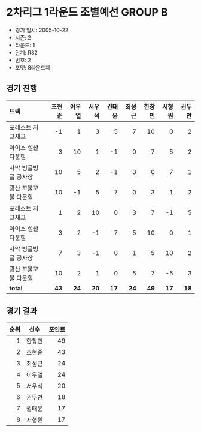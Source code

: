 # 2차리그 1라운드 조별예선 GROUP B

- 경기 일시: 2005-10-22
- 시즌: 2
- 라운드: 1
- 단계: R32
- 번호: 2
- 포맷: 8라운드제





## 경기 진행

| 트랙 | 조현준 | 이우열 | 서우석 | 권태윤 | 최성근 | 한창민 | 서형원 | 권두안 |
|:---|---:|---:|---:|---:|---:|---:|---:|---:|
| 포레스트 지그재그 | -1 | 1 | 3 | 5 | 7 | 10 | 0 | 2 |
| 아이스 설산 다운힐 | 3 | 10 | 1 | -1 | 0 | 7 | 5 | 2 |
| 사막 빙글빙글 공사장 | 10 | 5 | 2 | -1 | 3 | 0 | 7 | 1 |
| 광산 꼬불꼬불 다운힐 | 10 | -1 | 5 | 7 | 0 | 3 | 1 | 2 |
| 포레스트 지그재그 | 1 | 2 | 10 | 0 | 3 | 7 | -1 | 5 |
| 아이스 설산 다운힐 | 3 | 2 | -1 | 7 | 5 | 10 | 0 | 1 |
| 사막 빙글빙글 공사장 | 7 | 3 | -1 | 0 | 1 | 5 | 10 | 2 |
| 광산 꼬불꼬불 다운힐 | 10 | 2 | 1 | 0 | 5 | 7 | -5 | 3 |
| __total__ | __43__ | __24__ | __20__ | __17__ | __24__ | __49__ | __17__ | __18__ |




## 경기 결과

| 순위 | 선수 | 포인트 |
|---:|:---:|---:|
| 1 | 한창민 | 49 |
| 2 | 조현준 | 43 |
| 3 | 최성근 | 24 |
| 4 | 이우열 | 24 |
| 5 | 서우석 | 20 |
| 6 | 권두안 | 18 |
| 7 | 권태윤 | 17 |
| 8 | 서형원 | 17 |

